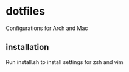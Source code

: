# dotfiles
Configurations for Arch and Mac

## installation
Run install.sh to install settings for zsh and vim

